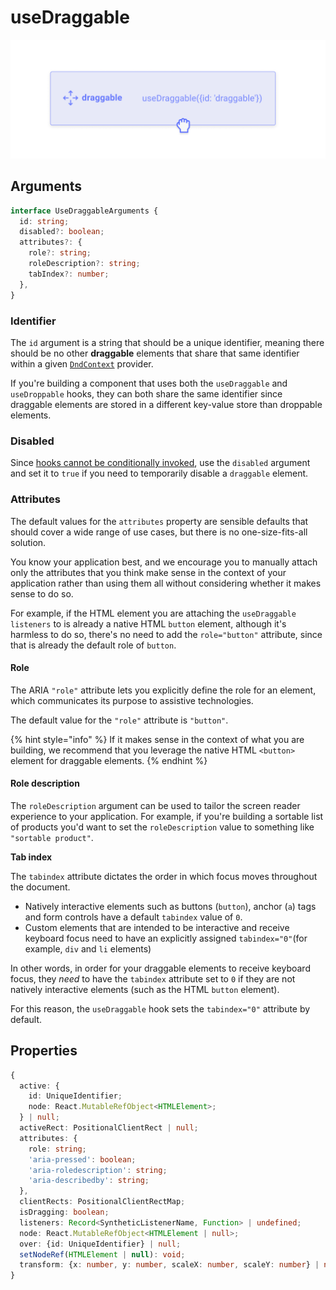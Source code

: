 # useDraggable

![](../../.gitbook/assets/draggable.png)

## Arguments

```typescript
interface UseDraggableArguments {
  id: string;
  disabled?: boolean;
  attributes?: {
    role?: string;
    roleDescription?: string;
    tabIndex?: number;
  },
}
```

### Identifier

The `id` argument is a string that should be a unique identifier, meaning there should be no other **draggable** elements that share that same identifier within a given [`DndContext`](../context-provider/) provider.

If you're building a component that uses both the `useDraggable` and `useDroppable` hooks, they can both share the same identifier since draggable elements are stored in a different key-value store than droppable elements.

### Disabled

Since [hooks cannot be conditionally invoked](https://reactjs.org/docs/hooks-rules.html), use the `disabled` argument and set it to `true` if you need to temporarily disable a `draggable` element.

### Attributes

The default values for the `attributes` property are sensible defaults that should cover a wide range of use cases, but there is no one-size-fits-all solution.

You know your application best, and we encourage you to manually attach only the attributes that you think make sense in the context of your application rather than using them all without considering whether it makes sense to do so. 

For example, if the HTML element you are attaching the `useDraggable` `listeners` to is already a native HTML `button` element, although it's harmless to do so, there's no need to add the `role="button"` attribute, since that is already the default role of `button`. 

#### Role

The ARIA `"role"` attribute lets you explicitly define the role for an element, which communicates its purpose to assistive technologies.

The default value for the `"role"` attribute is `"button"`. 

{% hint style="info" %}
If it makes sense in the context of what you are building, we recommend that you leverage the native HTML `<button>` element for draggable elements.
{% endhint %}

#### Role description

The `roleDescription` argument can be used to tailor the screen reader experience to your application. For example, if you're building a sortable list of products you'd want to set the `roleDescription` value to something like `"sortable product"`.

**Tab index**

The `tabindex` attribute dictates the order in which focus moves throughout the document.

* Natively interactive elements such as buttons \(`button`\), anchor \(`a`\) tags and form controls have a default `tabindex` value of `0`. 
* Custom elements that are intended to be interactive and receive keyboard focus need to have an explicitly assigned `tabindex="0"`\(for example, `div` and `li` elements\)

In other words, in order for your draggable elements to receive keyboard focus, they _need_ to have the `tabindex` attribute set to `0` if they are not natively interactive elements \(such as the HTML `button` element\).

For this reason, the `useDraggable` hook sets the `tabindex="0"` attribute by default.

## Properties

```typescript
{
  active: {
    id: UniqueIdentifier;
    node: React.MutableRefObject<HTMLElement>;
  } | null;
  activeRect: PositionalClientRect | null;
  attributes: {
    role: string;
    'aria-pressed': boolean;
    'aria-roledescription': string;
    'aria-describedby': string;
  },
  clientRects: PositionalClientRectMap;
  isDragging: boolean;
  listeners: Record<SyntheticListenerName, Function> | undefined;
  node: React.MutableRefObject<HTMLElement | null>;
  over: {id: UniqueIdentifier} | null;
  setNodeRef(HTMLElement | null): void;
  transform: {x: number, y: number, scaleX: number, scaleY: number} | null;
}
```

